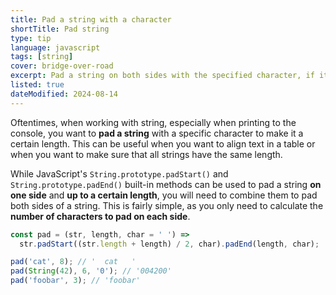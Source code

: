 ```yaml
---
title: Pad a string with a character
shortTitle: Pad string
type: tip
language: javascript
tags: [string]
cover: bridge-over-road
excerpt: Pad a string on both sides with the specified character, if it's shorter than the specified length.
listed: true
dateModified: 2024-08-14
---
```


Oftentimes, when working with string, especially when printing to the console, you want to **pad a string** with a specific character to make it a certain length. This can be useful when you want to align text in a table or when you want to make sure that all strings have the same length.

While JavaScript's `String.prototype.padStart()` and `String.prototype.padEnd()` built-in methods can be used to pad a string **on one side** and **up to a certain length**, you will need to combine them to pad both sides of a string. This is fairly simple, as you only need to calculate the **number of characters to pad on each side**.

```js
const pad = (str, length, char = ' ') =>
  str.padStart((str.length + length) / 2, char).padEnd(length, char);

pad('cat', 8); // '  cat   '
pad(String(42), 6, '0'); // '004200'
pad('foobar', 3); // 'foobar'
```
